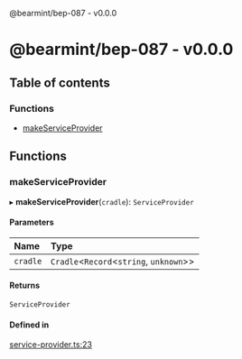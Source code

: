 @bearmint/bep-087 - v0.0.0

# @bearmint/bep-087 - v0.0.0

## Table of contents

### Functions

- [makeServiceProvider](README.md#makeserviceprovider)

## Functions

### makeServiceProvider

▸ **makeServiceProvider**(`cradle`): `ServiceProvider`

#### Parameters

| Name | Type |
| :------ | :------ |
| `cradle` | `Cradle`<`Record`<`string`, `unknown`\>\> |

#### Returns

`ServiceProvider`

#### Defined in

[service-provider.ts:23](https://github.com/bearmint/bearmint/blob/main/packages/bep-087/source/service-provider.ts#L23)
